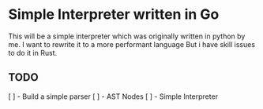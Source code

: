 # Simple Interpreter written in Go

This will be a simple interpreter which was originally written in python by me. I want to rewrite it to a more performant language
But i have skill issues to do it in Rust. 

## TODO

[ ] - Build a simple parser
[ ] - AST Nodes
[ ] - Simple Interpreter

